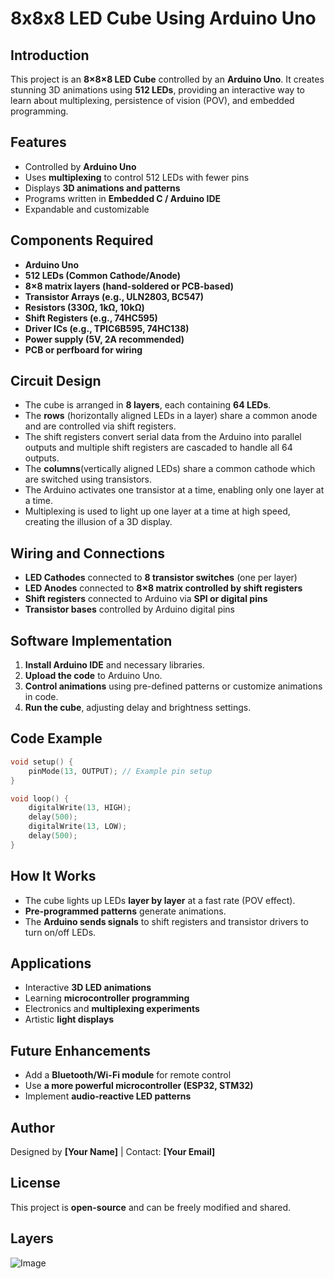 # 8x8x8 LED Cube Using Arduino Uno

## Introduction
This project is an **8×8×8 LED Cube** controlled by an **Arduino Uno**. It creates stunning 3D animations using **512 LEDs**, providing an interactive way to learn about multiplexing, persistence of vision (POV), and embedded programming.

## Features
- Controlled by **Arduino Uno**
- Uses **multiplexing** to control 512 LEDs with fewer pins
- Displays **3D animations and patterns**
- Programs written in **Embedded C / Arduino IDE**
- Expandable and customizable

## Components Required
- **Arduino Uno**
- **512 LEDs (Common Cathode/Anode)**
- **8×8 matrix layers (hand-soldered or PCB-based)**
- **Transistor Arrays (e.g., ULN2803, BC547)**
- **Resistors (330Ω, 1kΩ, 10kΩ)**
- **Shift Registers (e.g., 74HC595)**
- **Driver ICs (e.g., TPIC6B595, 74HC138)**
- **Power supply (5V, 2A recommended)**
- **PCB or perfboard for wiring**

## Circuit Design
- The cube is arranged in **8 layers**, each containing **64 LEDs**.
- The **rows** (horizontally aligned LEDs in a layer) share a common anode and are controlled via shift registers.
- The shift registers convert serial data from the Arduino into parallel outputs and multiple shift registers are cascaded to handle all 64 outputs.
- The **columns**(vertically aligned LEDs) share a common cathode which are switched using transistors.
- The Arduino activates one transistor at a time, enabling only one layer at a time.
- Multiplexing is used to light up one layer at a time at high speed, creating the illusion of a 3D display.

## Wiring and Connections
- **LED Cathodes** connected to **8 transistor switches** (one per layer)
- **LED Anodes** connected to **8×8 matrix controlled by shift registers**
- **Shift registers** connected to Arduino via **SPI or digital pins**
- **Transistor bases** controlled by Arduino digital pins

## Software Implementation
1. **Install Arduino IDE** and necessary libraries.
2. **Upload the code** to Arduino Uno.
3. **Control animations** using pre-defined patterns or customize animations in code.
4. **Run the cube**, adjusting delay and brightness settings.

## Code Example
```cpp
void setup() {
    pinMode(13, OUTPUT); // Example pin setup
}

void loop() {
    digitalWrite(13, HIGH);
    delay(500);
    digitalWrite(13, LOW);
    delay(500);
}
```

## How It Works
- The cube lights up LEDs **layer by layer** at a fast rate (POV effect).
- **Pre-programmed patterns** generate animations.
- The **Arduino sends signals** to shift registers and transistor drivers to turn on/off LEDs.

## Applications
- Interactive **3D LED animations**
- Learning **microcontroller programming**
- Electronics and **multiplexing experiments**
- Artistic **light displays**

## Future Enhancements
- Add a **Bluetooth/Wi-Fi module** for remote control
- Use **a more powerful microcontroller (ESP32, STM32)**
- Implement **audio-reactive LED patterns**

## Author
Designed by **[Your Name]** | Contact: **[Your Email]**

## License
This project is **open-source** and can be freely modified and shared.

## Layers
![Image](https://github.com/user-attachments/assets/1ff64001-f257-43d8-9498-56b94779b121)
